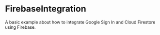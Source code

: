 # FirebaseIntegration
A basic example about how to integrate Google Sign In and Cloud Firestore using Firebase.

